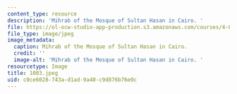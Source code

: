 ```yaml
---
content_type: resource
description: 'Mihrab of the Mosque of Sultan Hasan in Cairo. '
file: https://ol-ocw-studio-app-production.s3.amazonaws.com/courses/4-615-the-architecture-of-cairo-spring-2002/c0ce6028743ad1ad9a40c9d876b76e0c_1003.jpeg
file_type: image/jpeg
image_metadata:
  caption: Mihrab of the Mosque of Sultan Hasan in Cairo.
  credit: ''
  image-alt: 'Mihrab of the Mosque of Sultan Hasan in Cairo. '
resourcetype: Image
title: 1003.jpeg
uid: c0ce6028-743a-d1ad-9a40-c9d876b76e0c
---
```

